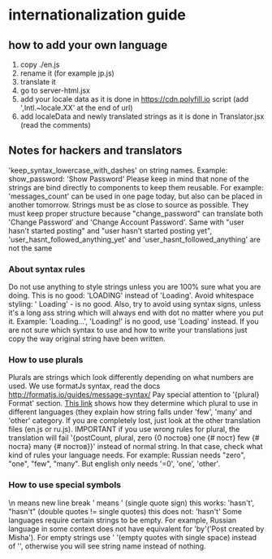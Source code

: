 # internationalization guide

## how to add your own language

1. copy ./en.js
2. rename it (for example jp.js)
3. translate it
4. go to server-html.jsx
5. add your locale data as it is done in https://cdn.polyfill.io script (add ',Intl.~locale.XX' at the end of url)
6. add localeData and newly translated strings as it is done in Translator.jsx (read the comments)

## Notes for hackers and translators

'keep_syntax_lowercase_with_dashes' on string names. Example: show_password: 'Show Password'
Please keep in mind that none of the strings are bind directly to components to keep them reusable. For example: 'messages_count' can be used in one page today, but also can be placed in another tomorrow.
Strings must be as close to source as possible.
They must keep proper structure because "change_password" can translate both 'Change Password' and 'Change Account Password'.
Same with "user hasn't started posting" and "user hasn't started posting yet", 'user_hasnt_followed_anything_yet' and 'user_hasnt_followed_anything' are not the same

### About syntax rules

Do not use anything to style strings unless you are 100% sure what you are doing.
This is no good: 'LOADING' instead of 'Loading'. Avoid whitespace styling: ' Loading' - is no good.
Also, try to avoid using syntax signs, unless it's a long ass string which will always end with dot no matter where you put it. Example: 'Loading...', 'Loading!' is no good, use 'Loading' instead.
If you are not sure which syntax to use and how to write your translations just copy the way original string have been written.

### How to use plurals

Plurals are strings which look differently depending on what numbers are used.
We use formatJs syntax, read the docs http://formatjs.io/guides/message-syntax/
Pay special attention to '{plural} Format' section.
[This link](http://www.unicode.org/cldr/charts/latest/supplemental/language_plural_rules.html) shows how they determine which plural to use in different languages (they explain how string falls under 'few', 'many' and 'other' category. If you are completely lost, just look at the other translation files (en.js or ru.js).
IMPORTANT if you use wrong rules for plural, the translation will fail '{postCount, plural, zero {0 постов} one {# пост} few {# поста} many {# постов}}' instead of normal string. In that case, check what kind of rules your language needs. For example: Russian needs "zero", "one", "few", "many". But english only needs '=0', 'one', 'other'.

### How to use special symbols

\n means new line break
\' means ' (single quote sign)
this works: 'hasn\'t', "hasn't" (double quotes != single quotes)
this does not: 'hasn't'
Some languages require certain strings to be empty. For example, Russian language in some context does not have equivalent for 'by'('Post created by Misha'). For empty strings use ' '(empty quotes with single space) instead of '', otherwise you will see string name instead of nothing.
